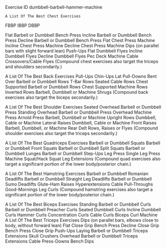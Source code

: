 Exercise ID
	dumbbell-barbell-hammer-machine


	A List Of The Best Chest Exercises
FBBP
IBBP
DBBP


Flat Barbell or Dumbbell Bench Press
Incline Barbell or Dumbbell Bench Press
Decline Barbell or Dumbbell Bench Press
Flat Chest Press Machine
Incline Chest Press Machine
Decline Chest Press Machine
Dips (on parallel bars with slight forward lean)
Push-Ups
Flat Dumbbell Flyes
Incline Dumbbell Flyes
Decline Dumbbell Flyes
Pec Deck Machine
Cable Crossovers/Cable Flyes
(Compound chest exercises also target the triceps and shoulders secondarily.)

A List Of The Best Back Exercises
Pull-Ups
Chin-Ups
Lat Pull-Downs
Bent Over Barbell or Dumbbell Rows
T-Bar Rows
Seated Cable Rows
Chest Supported Barbell or Dumbbell Rows
Chest Supported Machine Rows
Inverted Rows
Barbell, Dumbbell or Machine Shrugs
(Compound back exercises also target the biceps secondarily.)

A List Of The Best Shoulder Exercises
Seated Overhead Barbell or Dumbbell Press
Standing Overhead Barbell or Dumbbell Press
Overhead Machine Press
Arnold Press
Barbell, Dumbbell or Machine Upright Rows
Dumbbell, Cable or Machine Lateral Raises
Dumbbell, Cable or Machine Front Raises
Barbell, Dumbbell, or Machine Rear Delt Rows, Raises or Flyes
(Compound shoulder exercises also target the triceps secondarily.)

A List Of The Best Quadriceps Exercises
Barbell or Dumbbell Squats
Barbell or Dumbbell Front Squats
Barbell or Dumbbell Split Squats
Barbell or Dumbbell Lunges
Barbell or Dumbbell Step-Ups
Leg Press
Single Leg Press
Machine Squat/Hack Squat
Leg Extensions
(Compound quad exercises also target a significant portion of the lower body/posterior chain.)

A List Of The Best Hamstring Exercises
Barbell or Dumbbell Romanian Deadlifts
Barbell or Dumbbell Straight Leg Deadlifts
Barbell or Dumbbell Sumo Deadlifts
Glute-Ham Raises
Hyperextensions
Cable Pull-Throughs
Good-Mornings
Leg Curls
(Compound hamstring exercises also target a significant portion of the lower body/posterior chain.)

A List Of The Best Biceps Exercises
Standing Barbell or Dumbbell Curls
Barbell or Dumbbell Preacher Curls
Seated Dumbbell Curls
Incline Dumbbell Curls
Hammer Curls
Concentration Curls
Cable Curls
Biceps Curl Machine
A List Of The Best Triceps Exercises
Dips (on parallel bars, elbows close to body, without forward lean)
Flat Close Grip Bench Press
Decline Close Grip Bench Press
Close Grip Push-Ups
Laying Barbell or Dumbbell Triceps Extensions
Skull Crushers
Overhead Barbell or Dumbbell Triceps Extensions
Cable Press-Downs
Bench Dips

